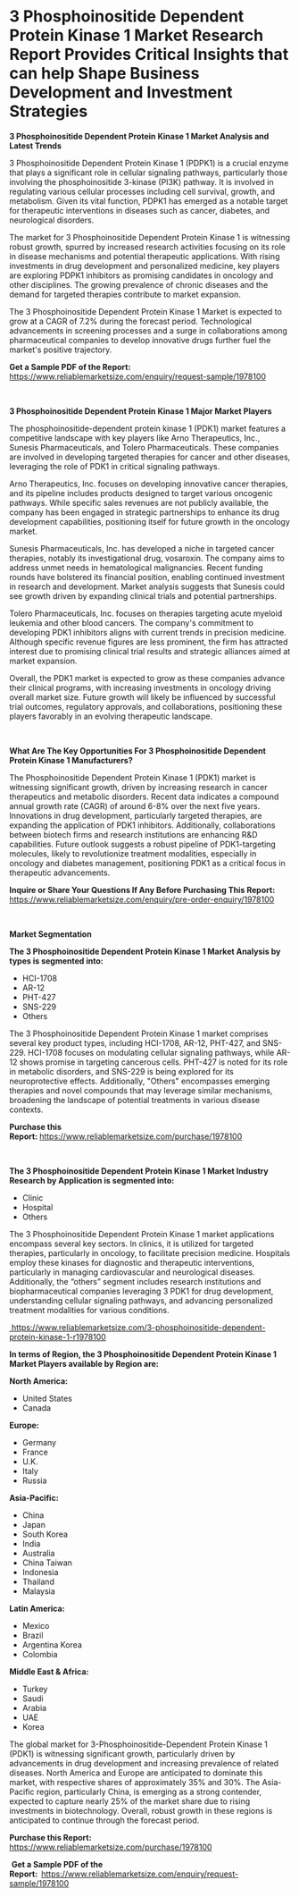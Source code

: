 <p><h1>3 Phosphoinositide Dependent Protein Kinase 1 Market Research Report Provides Critical Insights that can help Shape Business Development and Investment Strategies</h1></p><p><strong>3 Phosphoinositide Dependent Protein Kinase 1 Market Analysis and Latest Trends</strong></p>
<p><p>3 Phosphoinositide Dependent Protein Kinase 1 (PDPK1) is a crucial enzyme that plays a significant role in cellular signaling pathways, particularly those involving the phosphoinositide 3-kinase (PI3K) pathway. It is involved in regulating various cellular processes including cell survival, growth, and metabolism. Given its vital function, PDPK1 has emerged as a notable target for therapeutic interventions in diseases such as cancer, diabetes, and neurological disorders.</p><p>The market for 3 Phosphoinositide Dependent Protein Kinase 1 is witnessing robust growth, spurred by increased research activities focusing on its role in disease mechanisms and potential therapeutic applications. With rising investments in drug development and personalized medicine, key players are exploring PDPK1 inhibitors as promising candidates in oncology and other disciplines. The growing prevalence of chronic diseases and the demand for targeted therapies contribute to market expansion.</p><p>The 3 Phosphoinositide Dependent Protein Kinase 1 Market is expected to grow at a CAGR of 7.2% during the forecast period. Technological advancements in screening processes and a surge in collaborations among pharmaceutical companies to develop innovative drugs further fuel the market's positive trajectory.</p></p>
<p><strong>Get a Sample PDF of the Report:&nbsp;</strong> <a href="https://www.reliablemarketsize.com/enquiry/request-sample/1978100?utm_campaign=2314&utm_medium=2&utm_source=Github&utm_content=ia&utm_term=19042025&utm_id=3-phosphoinositide-dependent-protein-kinase-1">https://www.reliablemarketsize.com/enquiry/request-sample/1978100</a></p>
<p>&nbsp;</p>
<p><strong>3 Phosphoinositide Dependent Protein Kinase 1 Major Market Players</strong></p>
<p><p>The phosphoinositide-dependent protein kinase 1 (PDK1) market features a competitive landscape with key players like Arno Therapeutics, Inc., Sunesis Pharmaceuticals, and Tolero Pharmaceuticals. These companies are involved in developing targeted therapies for cancer and other diseases, leveraging the role of PDK1 in critical signaling pathways.</p><p>Arno Therapeutics, Inc. focuses on developing innovative cancer therapies, and its pipeline includes products designed to target various oncogenic pathways. While specific sales revenues are not publicly available, the company has been engaged in strategic partnerships to enhance its drug development capabilities, positioning itself for future growth in the oncology market.</p><p>Sunesis Pharmaceuticals, Inc. has developed a niche in targeted cancer therapies, notably its investigational drug, vosaroxin. The company aims to address unmet needs in hematological malignancies. Recent funding rounds have bolstered its financial position, enabling continued investment in research and development. Market analysis suggests that Sunesis could see growth driven by expanding clinical trials and potential partnerships.</p><p>Tolero Pharmaceuticals, Inc. focuses on therapies targeting acute myeloid leukemia and other blood cancers. The company's commitment to developing PDK1 inhibitors aligns with current trends in precision medicine. Although specific revenue figures are less prominent, the firm has attracted interest due to promising clinical trial results and strategic alliances aimed at market expansion.</p><p>Overall, the PDK1 market is expected to grow as these companies advance their clinical programs, with increasing investments in oncology driving overall market size. Future growth will likely be influenced by successful trial outcomes, regulatory approvals, and collaborations, positioning these players favorably in an evolving therapeutic landscape.</p></p>
<p>&nbsp;</p>
<p><strong>What Are The Key Opportunities For 3 Phosphoinositide Dependent Protein Kinase 1 Manufacturers?</strong></p>
<p><p>The Phosphoinositide Dependent Protein Kinase 1 (PDK1) market is witnessing significant growth, driven by increasing research in cancer therapeutics and metabolic disorders. Recent data indicates a compound annual growth rate (CAGR) of around 6-8% over the next five years. Innovations in drug development, particularly targeted therapies, are expanding the application of PDK1 inhibitors. Additionally, collaborations between biotech firms and research institutions are enhancing R&D capabilities. Future outlook suggests a robust pipeline of PDK1-targeting molecules, likely to revolutionize treatment modalities, especially in oncology and diabetes management, positioning PDK1 as a critical focus in therapeutic advancements.</p></p>
<p><strong>Inquire or Share Your Questions If Any Before Purchasing This Report:</strong> <a href="https://www.reliablemarketsize.com/enquiry/pre-order-enquiry/1978100?utm_campaign=2314&utm_medium=2&utm_source=Github&utm_content=ia&utm_term=19042025&utm_id=3-phosphoinositide-dependent-protein-kinase-1">https://www.reliablemarketsize.com/enquiry/pre-order-enquiry/1978100</a></p>
<p>&nbsp;</p>
<p><strong>Market Segmentation</strong></p>
<p><strong>The 3 Phosphoinositide Dependent Protein Kinase 1 Market Analysis by types is segmented into:</strong></p>
<p><ul><li>HCI-1708</li><li>AR-12</li><li>PHT-427</li><li>SNS-229</li><li>Others</li></ul></p>
<p><p>The 3 Phosphoinositide Dependent Protein Kinase 1 market comprises several key product types, including HCI-1708, AR-12, PHT-427, and SNS-229. HCI-1708 focuses on modulating cellular signaling pathways, while AR-12 shows promise in targeting cancerous cells. PHT-427 is noted for its role in metabolic disorders, and SNS-229 is being explored for its neuroprotective effects. Additionally, "Others" encompasses emerging therapies and novel compounds that may leverage similar mechanisms, broadening the landscape of potential treatments in various disease contexts.</p></p>
<p><strong>Purchase this Report:&nbsp;</strong><a href="https://www.reliablemarketsize.com/purchase/1978100?utm_campaign=2314&utm_medium=2&utm_source=Github&utm_content=ia&utm_term=19042025&utm_id=3-phosphoinositide-dependent-protein-kinase-1">https://www.reliablemarketsize.com/purchase/1978100</a></p>
<p>&nbsp;</p>
<p><strong>The 3 Phosphoinositide Dependent Protein Kinase 1 Market Industry Research by Application is segmented into:</strong></p>
<p><ul><li>Clinic</li><li>Hospital</li><li>Others</li></ul></p>
<p><p>The 3 Phosphoinositide Dependent Protein Kinase 1 market applications encompass several key sectors. In clinics, it is utilized for targeted therapies, particularly in oncology, to facilitate precision medicine. Hospitals employ these kinases for diagnostic and therapeutic interventions, particularly in managing cardiovascular and neurological diseases. Additionally, the “others” segment includes research institutions and biopharmaceutical companies leveraging 3 PDK1 for drug development, understanding cellular signaling pathways, and advancing personalized treatment modalities for various conditions.</p></p>
<p><a href="https://www.reliablemarketsize.com/3-phosphoinositide-dependent-protein-kinase-1-r1978100?utm_campaign=2314&utm_medium=2&utm_source=Github&utm_content=ia&utm_term=19042025&utm_id=3-phosphoinositide-dependent-protein-kinase-1">&nbsp;https://www.reliablemarketsize.com/3-phosphoinositide-dependent-protein-kinase-1-r1978100</a></p>
<p><strong>In terms of Region, the 3 Phosphoinositide Dependent Protein Kinase 1 Market Players available by Region are:</strong></p>
<p>
    <p> <strong> North America: </strong>
        <ul>
            <li>United States</li>
            <li>Canada</li>
        </ul>
        </p> 
    <p> <strong> Europe: </strong>
        <ul>
            <li>Germany</li>
            <li>France</li>
            <li>U.K.</li>
            <li>Italy</li>
            <li>Russia</li>
        </ul>
        </p> 
    <p> <strong> Asia-Pacific: </strong>
        <ul>
            <li>China</li>
            <li>Japan</li>
            <li>South Korea</li>
            <li>India</li>
            <li>Australia</li>
            <li>China Taiwan</li>
            <li>Indonesia</li>
            <li>Thailand</li>
            <li>Malaysia</li>
        </ul>
        </p> 
    <p> <strong> Latin America: </strong>
        <ul>
            <li>Mexico</li>
            <li>Brazil</li>
            <li>Argentina Korea</li>
            <li>Colombia</li>
        </ul>
        </p> 
    <p> <strong> Middle East & Africa: </strong>
        <ul>
            <li>Turkey</li>
            <li>Saudi</li>
            <li>Arabia</li>
            <li>UAE</li>
            <li>Korea</li>
        </ul>
    </p>
    </p>
<p><p>The global market for 3-Phosphoinositide-Dependent Protein Kinase 1 (PDK1) is witnessing significant growth, particularly driven by advancements in drug development and increasing prevalence of related diseases. North America and Europe are anticipated to dominate this market, with respective shares of approximately 35% and 30%. The Asia-Pacific region, particularly China, is emerging as a strong contender, expected to capture nearly 25% of the market share due to rising investments in biotechnology. Overall, robust growth in these regions is anticipated to continue through the forecast period.</p></p>
<p><strong>Purchase this Report: </strong><a href="https://www.reliablemarketsize.com/purchase/1978100?utm_campaign=2314&utm_medium=2&utm_source=Github&utm_content=ia&utm_term=19042025&utm_id=3-phosphoinositide-dependent-protein-kinase-1">https://www.reliablemarketsize.com/purchase/1978100</a></p>
<p>&nbsp;<strong>Get a Sample PDF of the Report:&nbsp;&nbsp;</strong><a href="https://www.reliablemarketsize.com/enquiry/request-sample/1978100?utm_campaign=2314&utm_medium=2&utm_source=Github&utm_content=ia&utm_term=19042025&utm_id=3-phosphoinositide-dependent-protein-kinase-1">https://www.reliablemarketsize.com/enquiry/request-sample/1978100</a></p>
<p><strong></strong></p>
<p><p></p><p></p><p></p></p>